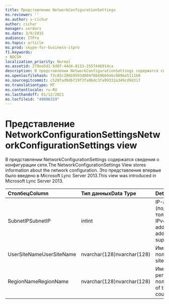 ```yaml
---
title: Представление NetworkConfigurationSettings
ms.reviewer: ''
ms.author: v-cichur
author: cichur
manager: serdars
ms.date: 3/9/2015
audience: ITPro
ms.topic: article
ms.prod: skype-for-business-itpro
f1.keywords:
- NOCSH
localization_priority: Normal
ms.assetid: 279ea5d1-5d07-44d4-8133-2557446914ca
description: В представлении NetworkConfigurationSettings содержатся сведения о конфигурации сети. Это представление впервые было введено в Microsoft Lync Server 2013.
ms.openlocfilehash: f3c03c286b9593d004f0849669a6c089be5111b0
ms.sourcegitcommit: c528fad9db719f3fa96dc3fa99332a349cd9d317
ms.translationtype: MT
ms.contentlocale: ru-RU
ms.lasthandoff: 01/12/2021
ms.locfileid: "49806319"
---
```

# <a name="networkconfigurationsettings-view"></a><span data-ttu-id="cd40d-104">Представление NetworkConfigurationSettings</span><span class="sxs-lookup"><span data-stu-id="cd40d-104">NetworkConfigurationSettings view</span></span>
 
<span data-ttu-id="cd40d-105">В представлении NetworkConfigurationSettings содержатся сведения о конфигурации сети.</span><span class="sxs-lookup"><span data-stu-id="cd40d-105">The NetworkConfigurationSettings View stores information about the network configuration.</span></span> <span data-ttu-id="cd40d-106">Это представление впервые было введено в Microsoft Lync Server 2013.</span><span class="sxs-lookup"><span data-stu-id="cd40d-106">This view was introduced in Microsoft Lync Server 2013.</span></span>
  
|<span data-ttu-id="cd40d-107">**Столбец**</span><span class="sxs-lookup"><span data-stu-id="cd40d-107">**Column**</span></span>|<span data-ttu-id="cd40d-108">**Тип данных**</span><span class="sxs-lookup"><span data-stu-id="cd40d-108">**Data Type**</span></span>|<span data-ttu-id="cd40d-109">**Details**</span><span class="sxs-lookup"><span data-stu-id="cd40d-109">**Details**</span></span>|
|:-----|:-----|:-----|
|<span data-ttu-id="cd40d-110">SubnetIP</span><span class="sxs-lookup"><span data-stu-id="cd40d-110">SubnetIP</span></span>  <br/> |<span data-ttu-id="cd40d-111">int</span><span class="sxs-lookup"><span data-stu-id="cd40d-111">int</span></span>  <br/> |<span data-ttu-id="cd40d-112">IP-адрес подсети (поддерживаются только адреса IPv4).</span><span class="sxs-lookup"><span data-stu-id="cd40d-112">Subnet IP address (only IPv4 addresses are supported).</span></span>  <br/> |
|<span data-ttu-id="cd40d-113">UserSiteName</span><span class="sxs-lookup"><span data-stu-id="cd40d-113">UserSiteName</span></span>  <br/> |<span data-ttu-id="cd40d-114">nvarchar(128)</span><span class="sxs-lookup"><span data-stu-id="cd40d-114">nvarchar(128)</span></span>  <br/> |<span data-ttu-id="cd40d-115">Имя сайта пользователя.</span><span class="sxs-lookup"><span data-stu-id="cd40d-115">User's site name.</span></span>  <br/> |
|<span data-ttu-id="cd40d-116">RegionName</span><span class="sxs-lookup"><span data-stu-id="cd40d-116">RegionName</span></span>  <br/> |<span data-ttu-id="cd40d-117">nvarchar(128)</span><span class="sxs-lookup"><span data-stu-id="cd40d-117">nvarchar(128)</span></span>  <br/> |<span data-ttu-id="cd40d-118">Имя страны или региона пользователя.</span><span class="sxs-lookup"><span data-stu-id="cd40d-118">Name of the user's country/region.</span></span>  <br/> |
   

